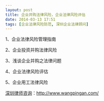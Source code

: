 ```yaml
---
layout: post
title: 企业并购法律风险，企业法律风险评估
date: 2014-03-13 17:51
tags: [企业法律风险防范, 深圳企业法律顾问]
---
```

1、企业法律风险管理指南

2、企业投资并购法律风险

3、浅谈企业并购之法律问题

4、企业法律风险评估

5、企业用工法律风险


<a href="http://www.wangpingan.com/">深圳律师咨询</a>：<a href="http://www.wangpingan.com/">http://www.wangpingan.com/</a>

